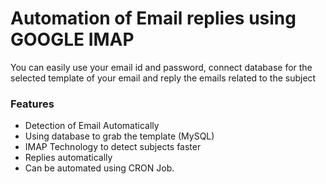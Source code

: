 <h1> Automation of Email replies using GOOGLE IMAP </h1>

<p> You can easily use your email id and password, connect database for the selected template of your email and reply the emails related to the subject</p>


<h3> Features </h3>
<ul>
<li> Detection of Email Automatically </li>
<li> Using database to grab the template (MySQL) </li>
<li> IMAP Technology to detect subjects faster </li>
<li> Replies automatically </li>
<li> Can be automated using CRON Job. </li>
</ul>
	